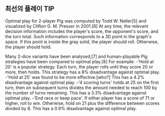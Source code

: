 ## 최선의 플레이 TIP

Optimal play for 2-player Pig was computed by Todd W. Neller[5] and visualized by Clifton G. M. Presser in 2001.[6] At any time, the relevant decision information includes the player's score, the opponent's score, and the turn total. Such information corresponds to a 3D point in the graph's space. If this point is inside the gray solid, the player should roll. Otherwise, the player should hold.

Many 2-dice variants have been analysed,[7] and human-playable Pig strategies have been compared to optimal play.[8] For example:
-'Hold at 20' is a popular strategy. Each turn, the player rolls until they score 20 or more, then holds. This strategy has a 8% disadvantage against optimal play.
-'Hold at 25' was found to be more effective.[who?] This has a 4.2% disadvantage against optimal play.
-'4 scoring turns' holds at 25 on the first turn, then on subsequent turns divides the amount needed to reach 100 by the number of turns remaining. This has a 3.3% disadvantage against optimal play.
-'End race or keep pace'. If either player has a score of 71 or higher, roll to win. Otherwise, hold on 21 plus the difference between scores divided by 8. This has a 0.9% disadvantage against optimal play.
